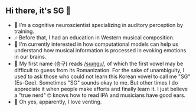 ## Hi there, it's SG 👋

- 🧠 I’m a cognitive neuroscientist specializing in auditory perception by training.
- 🎶 Before that, I had an education in Western musical composition.
- 🤖 I'm currently interested in how computational models can help us understand how musical information is processed in evoking emotions in our brains.
- 📛 My first name (승구) reads [/sɯŋgu/](http://ipa-reader.xyz/?text=/s%C9%AF%C5%8B-gu/&voice=Joey), of which the first vowel may be difficult to guess from its Romanization. For the sake of unambiguity, I used to ask those who could not learn this Korean vowel to call me "SG" (Es-Gee). Sometimes "SG" sounds okay to me. But other times I do appreciate it when people make efforts and finally learn it. I just believe a "true nerd" 🤓 knows how to read IPA and musicians have good ears.
- 🤬 Oh yes, apparently, I love venting.

<!--
**seunggookim/seunggookim** is a ✨ _special_ ✨ repository because its `README.md` (this file) appears on your GitHub profile.

Here are some ideas to get you started:

- 🔭 I’m currently working on ...
- 🌱 I’m currently learning ...
- 👯 I’m looking to collaborate on ...
- 🤔 I’m looking for help with ...
- 💬 Ask me about ...
- 📫 How to reach me: ...
- 😄 Pronouns: ...
- ⚡ Fun fact: ...
-->
